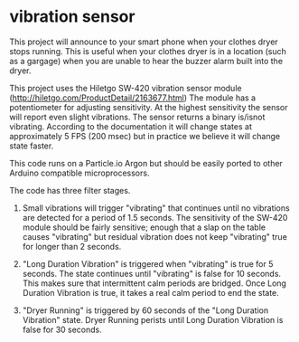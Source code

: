 # vibration sensor

This project will announce to your smart phone when your clothes dryer stops running. This is useful when your clothes dryer is in a location (such as a gargage) when you are unable to hear the buzzer alarm built into the dryer.

This project uses the Hiletgo SW-420 vibration sensor module (http://hiletgo.com/ProductDetail/2163677.html)  The module has a potentiometer for adjusting sensitivity. At the highest sensitivity the sensor will report even slight vibrations. The sensor returns a binary is/isnot vibrating. According to the documentation it will change states at approximately 5 FPS (200 msec) but in practice we believe it will change state faster.

This code runs on a Particle.io Argon but should be easily ported to other Arduino compatible microprocessors.

The code has three filter stages.

1. Small vibrations will trigger "vibrating" that continues until no vibrations are detected for a period of 1.5 seconds. The sensitivity of the SW-420 module should be fairly sensitive; enough that a slap on the table causes "vibrating" but residual vibration does not keep "vibrating" true for longer than 2 seconds. 

2. "Long Duration Vibration" is triggered when "vibrating" is true for 5 seconds. The state continues until "vibrating" is false for 10 seconds. This makes sure that intermittent calm periods are bridged. Once Long Duration Vibration is true, it takes a real calm period to end the state.

3. "Dryer Running" is triggered by 60 seconds of the "Long Duration Vibration" state. Dryer Running perists until Long Duration Vibration is false for 30 seconds.
